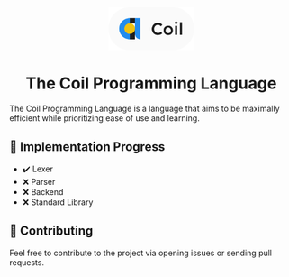 <p align="center">
    <img width="30%" src="assets/coil.png" alt="Coil Programming Language Logo">
</p>
<h1 align="center">The Coil Programming Language</h1>

The Coil Programming Language is a language that aims to be maximally efficient while prioritizing ease of use and learning.

## 🎯 Implementation Progress

- ✔️ Lexer
- ❌ Parser
- ❌ Backend
- ❌ Standard Library

## 🤝 Contributing

Feel free to contribute to the project via opening issues or sending pull requests.
